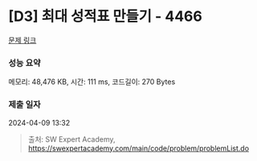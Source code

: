 # [D3] 최대 성적표 만들기 - 4466 

[문제 링크](https://swexpertacademy.com/main/code/problem/problemDetail.do?contestProbId=AWOUfCJ6qVMDFAWg) 

### 성능 요약

메모리: 48,476 KB, 시간: 111 ms, 코드길이: 270 Bytes

### 제출 일자

2024-04-09 13:32



> 출처: SW Expert Academy, https://swexpertacademy.com/main/code/problem/problemList.do